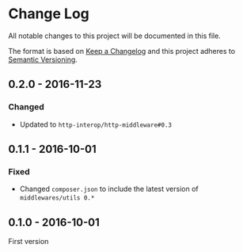 # Change Log
All notable changes to this project will be documented in this file.

The format is based on [Keep a Changelog](http://keepachangelog.com/) 
and this project adheres to [Semantic Versioning](http://semver.org/).

## 0.2.0 - 2016-11-23

### Changed

* Updated to `http-interop/http-middleware#0.3`

## 0.1.1 - 2016-10-01

### Fixed

* Changed `composer.json` to include the latest version of `middlewares/utils 0.*`

## 0.1.0 - 2016-10-01

First version

